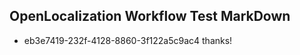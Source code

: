 ## OpenLocalization Workflow Test MarkDown
* eb3e7419-232f-4128-8860-3f122a5c9ac4 thanks!

<!--HONumber=Jul16_HO4-->


